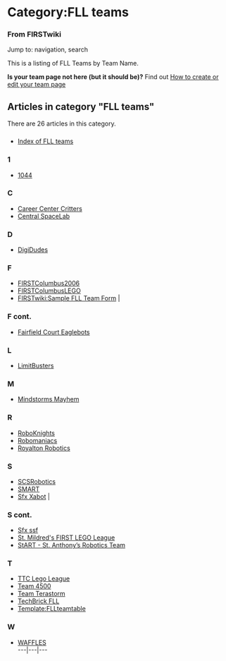 

# Category:FLL teams

### From FIRSTwiki

Jump to: navigation, search

This is a listing of FLL Teams by Team Name.

**Is your team page not here (but it should be)?** Find out [How to create or edit your team page](/index.php/FIRSTwiki:How_to_create_or_edit_your_team_page "FIRSTwiki:How to create or edit your team page" )

  

## Articles in category "FLL teams"

There are 26 articles in this category.

###

  * [Index of FLL teams](/index.php/Index_of_FLL_teams "Index of FLL teams" )

### 1

  * [1044](/index.php/1044 "1044" )

### C

  * [Career Center Critters](/index.php/Career_Center_Critters "Career Center Critters" )
  * [Central SpaceLab](/index.php/Central_SpaceLab "Central SpaceLab" )

### D

  * [DigiDudes](/index.php/DigiDudes "DigiDudes" )

### F

  * [FIRSTColumbus2006](/index.php/FIRSTColumbus2006 "FIRSTColumbus2006" )
  * [FIRSTColumbusLEGO](/index.php/FIRSTColumbusLEGO "FIRSTColumbusLEGO" )
  * [FIRSTwiki:Sample FLL Team Form](/index.php/FIRSTwiki:Sample_FLL_Team_Form "FIRSTwiki:Sample FLL Team Form" )
|

### F cont.

  * [Fairfield Court Eaglebots](/index.php/Fairfield_Court_Eaglebots "Fairfield Court Eaglebots" )

### L

  * [LimitBusters](/index.php/LimitBusters "LimitBusters" )

### M

  * [Mindstorms Mayhem](/index.php/Mindstorms_Mayhem "Mindstorms Mayhem" )

### R

  * [RoboKnights](/index.php/RoboKnights "RoboKnights" )
  * [Robomaniacs](/index.php/Robomaniacs "Robomaniacs" )
  * [Royalton Robotics](/index.php/Royalton_Robotics "Royalton Robotics" )

### S

  * [SCSRobotics](/index.php/SCSRobotics "SCSRobotics" )
  * [SMART](/index.php/SMART "SMART" )
  * [Sfx Xabot](/index.php/Sfx_Xabot "Sfx Xabot" )
|

### S cont.

  * [Sfx ssf](/index.php/Sfx_ssf "Sfx ssf" )
  * [St. Mildred's FIRST LEGO League](/index.php/St._Mildred%27s_FIRST_LEGO_League "St. Mildred's FIRST LEGO League" )
  * [StART - St. Anthony’s Robotics Team](/index.php/StART_-_St._Anthony%E2%80%99s_Robotics_Team "StART - St. Anthony’s Robotics Team" )

### T

  * [TTC Lego League](/index.php/TTC_Lego_League "TTC Lego League" )
  * [Team 4500](/index.php/Team_4500 "Team 4500" )
  * [Team Terastorm](/index.php/Team_Terastorm "Team Terastorm" )
  * [TechBrick FLL](/index.php/TechBrick_FLL "TechBrick FLL" )
  * [Template:FLLteamtable](/index.php/Template:FLLteamtable "Template:FLLteamtable" )

### W

  * [WAFFLES](/index.php/WAFFLES "WAFFLES" )  
---|---|---  
  
